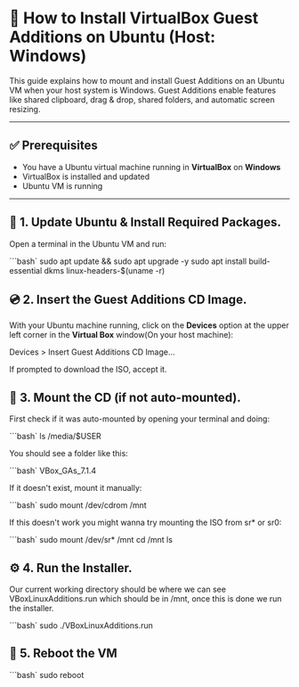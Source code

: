 # 🐧 How to Install VirtualBox Guest Additions on Ubuntu (Host: Windows)

This guide explains how to mount and install Guest Additions on an Ubuntu VM when your host system is Windows. Guest Additions enable features like shared clipboard, drag & drop, shared folders, and automatic screen resizing.

---

## ✅ Prerequisites

- You have a Ubuntu virtual machine running in **VirtualBox** on **Windows**
- VirtualBox is installed and updated
- Ubuntu VM is running

---

## 🧱 1. Update Ubuntu & Install Required Packages.

Open a terminal in the Ubuntu VM and run:

```bash`
sudo apt update && sudo apt upgrade -y
sudo apt install build-essential dkms linux-headers-$(uname -r)

## 💿 2. Insert the Guest Additions CD Image.


With your Ubuntu machine running, click on the **Devices** option at the upper left corner in the **Virtual Box** window(On your host machine):

Devices > Insert Guest Additions CD Image…

If prompted to download the ISO, accept it.

## 📂 3. Mount the CD (if not auto-mounted).

First check if it was auto-mounted by opening your terminal and doing:

```bash`
ls /media/$USER

You should see a folder like this:

```bash`
VBox_GAs_7.1.4

If it doesn't exist, mount it manually:

```bash`
sudo mount /dev/cdrom /mnt

If this doesn't work you might wanna try mounting the ISO from sr* or sr0:

```bash`
sudo mount /dev/sr* /mnt
cd /mnt
ls

## ⚙️ 4. Run the Installer.

Our current working directory should be where we can see VBoxLinuxAdditions.run which should be in /mnt,
once this is done we run the installer.

```bash`
sudo ./VBoxLinuxAdditions.run


## 🔁 5. Reboot the VM

```bash`
sudo reboot


